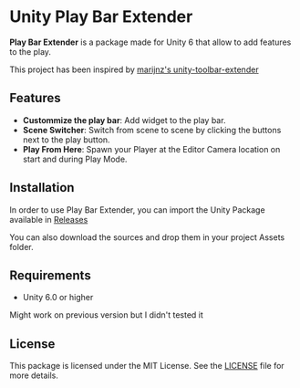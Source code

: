 # Unity Play Bar Extender

**Play Bar Extender** is a package made for Unity 6 that allow to add features to the play.

This project has been inspired by [marijnz's unity-toolbar-extender](https://github.com/marijnz/unity-toolbar-extender)

## Features

- **Custommize the play bar**: Add widget to the play bar.
- **Scene Switcher**: Switch from scene to scene by clicking the buttons next to the play button.
- **Play From Here**: Spawn your Player at the Editor Camera location on start and during Play Mode.

## Installation

In order to use Play Bar Extender, you can import the Unity Package available in [Releases](https://github.com/Theo-Mestre/Unity-Playbar-Extender/releases)

You can also download the sources and drop them in your project Assets folder.

## Requirements

- Unity 6.0 or higher

Might work on previous version but I didn't tested it

## License

This package is licensed under the MIT License. See the [LICENSE](LICENSE) file for more details.
